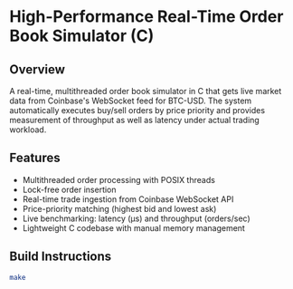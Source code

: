 # High-Performance Real-Time Order Book Simulator (C)

## Overview

A real-time, multithreaded order book simulator in C that gets live market data from Coinbase's WebSocket feed for BTC-USD.
The system automatically executes buy/sell orders by price priority and provides measurement of throughput as well as latency under actual trading workload.

## Features

- Multithreaded order processing with POSIX threads
- Lock-free order insertion
- Real-time trade ingestion from Coinbase WebSocket API
- Price-priority matching (highest bid and lowest ask)
- Live benchmarking: latency (μs) and throughput (orders/sec)
- Lightweight C codebase with manual memory management

## Build Instructions

```bash
make
```

